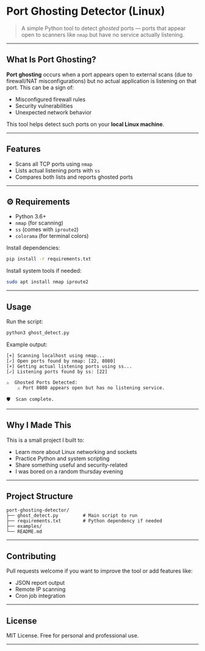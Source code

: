 
# Port Ghosting Detector (Linux)

> A simple Python tool to detect *ghosted* ports — ports that appear open to scanners like `nmap` but have no service actually listening.

---

## What Is Port Ghosting?

**Port ghosting** occurs when a port appears open to external scans (due to firewall/NAT misconfigurations) but no actual application is listening on that port. This can be a sign of:

- Misconfigured firewall rules
- Security vulnerabilities
- Unexpected network behavior

This tool helps detect such ports on your **local Linux machine**.

---

## Features

- Scans all TCP ports using `nmap`
- Lists actual listening ports with `ss`
- Compares both lists and reports ghosted ports

---

## ⚙️ Requirements

- Python 3.6+
- `nmap` (for scanning)
- `ss` (comes with `iproute2`)
- `colorama` (for terminal colors)

Install dependencies:
```bash
pip install -r requirements.txt
```

Install system tools if needed:
```bash
sudo apt install nmap iproute2
```

---

## Usage

Run the script:

```bash
python3 ghost_detect.py
```

Example output:

```
[+] Scanning localhost using nmap...
[✓] Open ports found by nmap: [22, 8080]
[+] Getting actual listening ports using ss...
[✓] Listening ports found by ss: [22]

⚠️  Ghosted Ports Detected:
    ⚠ Port 8080 appears open but has no listening service.

🛡️  Scan complete.
```

---

## Why I Made This

This is a small project I built to:
- Learn more about Linux networking and sockets
- Practice Python and system scripting
- Share something useful and security-related
- I was bored on a random thursday evening

---

## Project Structure

```
port-ghosting-detector/
├── ghost_detect.py         # Main script to run
├── requirements.txt        # Python dependency if needed
├── examples/
└── README.md
```

---

## Contributing

Pull requests welcome if you want to improve the tool or add features like:
- JSON report output
- Remote IP scanning
- Cron job integration

---

## License

MIT License. Free for personal and professional use.

---
